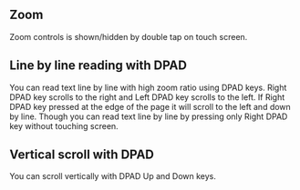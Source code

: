 ## Zoom ##
Zoom controls is shown/hidden by double tap on touch screen.

## Line by line reading with DPAD ##
You can read text line by line with high zoom ratio using DPAD keys. Right DPAD key scrolls to the right and Left DPAD key scrolls to the left. If Right DPAD key pressed at the edge of the page it will scroll to the left and down by line. Though you can read text line by line by pressing only Right DPAD key without touching screen.

## Vertical scroll with DPAD ##
You can scroll vertically with DPAD Up and Down keys.